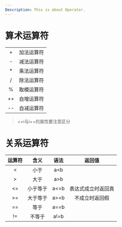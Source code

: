 ```yaml
---
Description: This is about Operator.
---
```

# 算术运算符
|||
:-:|:-:
+|加法运算符
-|减法运算符
*|乘法运算符
/|除法运算符
%|取模运算符
++|自增运算符
--|自减运算符
>++i与i++的属性要注意区分
# 关系运算符
运算符|含义|语法|返回值
:-:|:-:|:-:|:-:
<|小于|a<b|
|>|大于|a>b|
<=|小于等于|a<=b|表达式成立时返回真
|>=|大于等于|a>=b|不成立时返回假
==|等于|a==b|
!=|不等于|a!=b|
